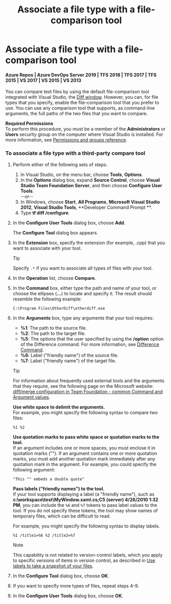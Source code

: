 ﻿---
title: Associate a file type with a file-comparison tool
titleSuffix: Azure Repos
description: Associate a file type with a file-comparison tool
ms.assetid: 3cda923d-7bd8-4ff7-a071-03d8cf60d509
ms.technology: devops-code-tfvc
ms.topic: conceptual
ms.date: 08/10/2016
monikerRange: '>= tfs-2015'
---


# Associate a file type with a file-comparison tool

#### Azure Repos | Azure DevOps Server 2019 | TFS 2018 | TFS 2017 | TFS 2015 | VS 2017 | VS 2015 | VS 2013

You can compare text files by using the default file-comparison tool integrated with Visual Studio, the [Diff window](compare-files.md). However, you can, for file types that you specify, enable the file-comparison tool that you prefer to use. You can use any comparison tool that supports, as command-line arguments, the full paths of the two files that you want to compare.

**Required Permissions**  
To perform this procedure, you must be a member of the **Administrators** or **Users** security group on the computer where Visual Studio is installed. For more information, see [Permissions and groups reference](../../organizations/security/permissions.md).

### To associate a file type with a third-party compare tool

1.  Perform either of the following sets of steps.  
    1.  In Visual Studio, on the menu bar, choose **Tools**, **Options**.  
    2.  In the **Options** dialog box, expand **Source Control**, choose **Visual Studio Team Foundation Server**, and then choose **Configure User Tools**.  
    --or--  
    1.  In Windows, choose **Start**, **All Programs**, **Microsoft Visual Studio 2012**, **Visual Studio Tools**, **Developer Command Prompt **.  
    2.  Type **tf diff /configure**.  
2.  In the **Configure User Tools** dialog box, choose **Add**.

    The **Configure Tool** dialog box appears.

3.  In the **Extension** box, specify the extension (for example, .cpp) that you want to associate with your tool.

    > [!TIP]
    > Specify `.*` if you want to associate all types of files with your tool.

4.  In the **Operation** list, choose **Compare**.  
5.  In the **Command** box, either type the path and name of your tool, or choose the ellipses (**...**) to locate and specify it. The result should resemble the following example:

    ```
    C:\Program Files\OtherDiff\otherdiff.exe
    ```

6.  In the **Arguments** box, type any arguments that your tool requires:  
    -   **%1**: The path to the source file.  
    -   **%2**: The path to the target file.  
    -   **%5**: The options that the user specified by using the **/option** option of the Difference command. For more information, see [Difference Command](difference-command.md).  
    -   **%6**: Label ("friendly name") of the source file.  
    -   **%7**: Label ("friendly name") of the target file.

    > [!TIP]
    > For information about frequently used external tools and the arguments that they require, see the following page on the Microsoft website: [diff/merge configuration in Team Foundation - common Command and Argument values](https://devblogs.microsoft.com/buckh/configuring-different-diffmerge-tools-for-team-foundation-version-control/).

    **Use white space to delimit the arguments.**  
    For example, you might specify the following syntax to compare two files:

    ```
    %1 %2
    ```

    **Use quotation marks to pass white space or quotation marks to the tool.**  
    If an argument includes one or more spaces, you must enclose it in quotation marks (""). If an argument contains one or more quotation marks, you must add another quotation mark immediately after any quotation mark in the argument. For example, you could specify the following argument:

    ```
    "This "" embeds a double quote"
    ```

    **Pass labels ("friendly names") to the tool.**  
    If your tool supports displaying a label (a "friendly name"), such as **c:\\workspace\\test\\MyWindow.xaml.cs;C5 (server) 4/26/2010 1:32 PM**, you can include the `%6` and `%7` tokens to pass label values to the tool. If you do not specify these tokens, the tool may show names of temporary files, which can be difficult to read.

    For example, you might specify the following syntax to display labels.

    ```
    %1 /title1=%6 %2 /title2=%7
    ```

    > [!NOTE]
    > This capability is not related to version-control labels, which you apply to specific versions of items in version control, as described in [Use labels to take a snapshot of your files](use-labels-take-snapshot-your-files.md).

7.  In the **Configure Tool** dialog box, choose **OK**.  
8.  If you want to specify more types of files, repeat steps 4-9.  
9.  In the **Configure User Tools** dialog box, choose **OK**.  
